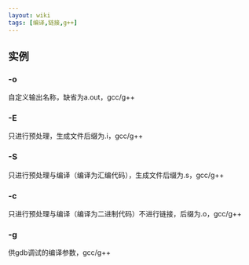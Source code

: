 ```yaml
---
layout: wiki
tags: [编译,链接,g++]
---
```


## 实例

### -o

自定义输出名称，缺省为a.out，gcc/g++

### -E

只进行预处理，生成文件后缀为.i，gcc/g++

### -S

只进行预处理与编译（编译为汇编代码），生成文件后缀为.s，gcc/g++

### -c

只进行预处理与编译（编译为二进制代码）不进行链接，后缀为.o，gcc/g++

### -g

供gdb调试的编译参数，gcc/g++
